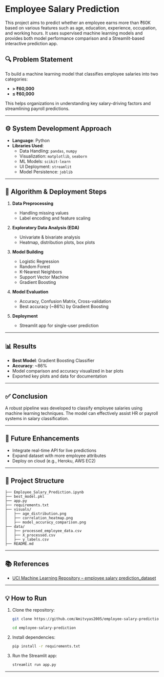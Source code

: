 
# Employee Salary Prediction

This project aims to predict whether an employee earns more than ₹60K based on various features such as age, education, experience, occupation, and working hours. It uses supervised machine learning models and provides both model performance comparison and a Streamlit-based interactive prediction app.

## 🔍 Problem Statement

To build a machine learning model that classifies employee salaries into two categories:  
- **> ₹60,000**  
- **≤ ₹60,000**

This helps organizations in understanding key salary-driving factors and streamlining payroll predictions.

---

## ⚙️ System Development Approach

- **Language**: Python  
- **Libraries Used**:  
  - Data Handling: `pandas`, `numpy`  
  - Visualization: `matplotlib`, `seaborn`  
  - ML Models: `scikit-learn`  
  - UI Deployment: `streamlit`  
  - Model Persistence: `joblib`  

---

## 🧠 Algorithm & Deployment Steps

1. **Data Preprocessing**
   - Handling missing values
   - Label encoding and feature scaling

2. **Exploratory Data Analysis (EDA)**
   - Univariate & bivariate analysis
   - Heatmap, distribution plots, box plots

3. **Model Building**
   - Logistic Regression
   - Random Forest
   - K-Nearest Neighbors
   - Support Vector Machine
   - Gradient Boosting

4. **Model Evaluation**
   - Accuracy, Confusion Matrix, Cross-validation
   - Best accuracy (~86%) by Gradient Boosting

5. **Deployment**
   - Streamlit app for single-user prediction

---

## 📊 Results

- **Best Model**: Gradient Boosting Classifier  
- **Accuracy**: ~86%  
- Model comparison and accuracy visualized in bar plots  
- Exported key plots and data for documentation

---

## ✅ Conclusion

A robust pipeline was developed to classify employee salaries using machine learning techniques. The model can effectively assist HR or payroll systems in salary classification.

---

## 🚀 Future Enhancements

- Integrate real-time API for live predictions  
- Expand dataset with more employee attributes  
- Deploy on cloud (e.g., Heroku, AWS EC2)

---

## 📁 Project Structure

```
├── Employee_Salary_Prediction.ipynb
├── best_model.pkl
├── app.py
├── requirements.txt
├── visuals/
│   ├── age_distribution.png
│   ├── correlation_heatmap.png
│   ├── model_accuracy_comparison.png
├── data/
│   ├── processed_employee_data.csv
│   ├── X_processed.csv
│   ├── y_labels.csv
├── README.md
```

---

## 📚 References

- [UCI Machine Learning Repository – employee salary prediction_dataset](https://archive.ics.uci.edu/ml/datasets/adult)


---

## 💡 How to Run

1. Clone the repository:
   ```bash
   git clone https://github.com/Amitvyas2005/employee-salary-prediction
   
   cd employee-salary-prediction
   ```

2. Install dependencies:
   ```bash
   pip install -r requirements.txt
   ```

3. Run the Streamlit app:
   ```bash
   streamlit run app.py
   ```

---



